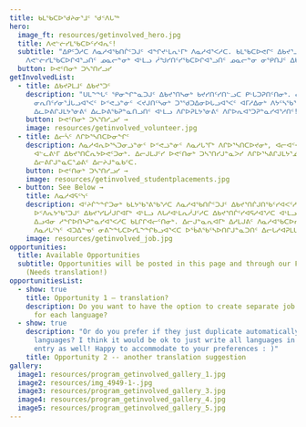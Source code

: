 ```yaml
---
title: ᑲᒪᖃᑕᐅᖁᔨᓂᕐᒧᑦ ᖁᑉᐱᒐᖅ
hero:
  image_ft: resources/getinvolved_hero.jpg
  title: ᐱᕙᓪᓖᓯᒪᖃᑕᐅᑦᓯᐊᕆᑦ!
  subtitle: "ᐃᑭᑦᑑᓱᑕ ᐱᓇᓱᐊᖃᑎᒌᑦᑐᒍᑦ ᐊᖏᔪᒻᒪᕆᒻᒥᒃ ᐱᓇᓱᐊᕐᐸᓱᑕ. ᑲᒪᖃᑕᐅᕙᒋᑦ ᐃᑲᔪᕐᓗᑎᑦ
    ᐱᕙᓪᓖᓯᒪᖃᑕᐅᒋᐊᕐᓗᑎᑦ ᓄᓇᓕᓐᓂᒃ ᐊᒻᒪᓗ ᓲᖑᓯᑎᑦᓯᖃᑕᐅᒋᐊᕐᓗᑎᑦ ᓄᓇᓕᓐᓂ ᓂᕿᑎᒍᑦ ᐃᑲᔪᕐᓯᒪᐅᑎᑦᑎᓂᒃ. "
  button: ᐅᕙᑦᑎᓂᒃ ᑐᓴᕐᑎᓯᓗᓯ
getInvolvedList:
  - title: ᐃᑲᔪᕈᒪᒧᑦ ᐃᑲᔪᕐᑐᑦ
    description: "ᑌᒪᖕᖓᑦ ᕿᓂᖏᓐᓇᑐᒍᑦ ᐃᑲᔪᕐᑎᓴᓂᒃ ᑲᔪᓯᑎᑦᓯᑎᓪᓗᑕ ᑭᒡᒐᑐᕈᑎᑦᑎᓂᒃ. ᓂᕐᓯᐅᕕᒻᒥᐅᒐᓗᐊᕐᐸᑦ,
      ᓂᕆᑎᑦᓯᓂᕐᒨᒐᓗᐊᕐᐸᑦ ᐅᕝᕙᓘᓐᓃᑦ ᐸᔪᒍᑎᑦᓴᓂᒃ ᑐᕐᖁᑐᐃᓂᐅᒐᓗᐊᕐᐸᑦ ᐊᒥᓱᐃᓂᒃ ᐱᔭᑦᓴᖃᕐᑎᓯᔪᒍᑦ
      ᐃᓚᐅᕕᒋᒍᒪᔭᕐᓃᕕᑦ ᐃᓚᐅᕕᖃᕈᓐᓇᑎᓗᑎᑦ ᐊᒻᒪᓗ ᐱᒋᐅᕈᒪᔭᕐᓃᕕᑦ ᐱᒋᐅᕆᐊᕐᑐᕈᓐᓇᓯᐊᕐᓱᑎᑦ! "
    button: ᐅᕙᑦᑎᓂᒃ ᑐᓴᕐᑎᓯᓗᓯ →
    image: resources/getinvolved_volunteer.jpg
  - title: ᐃᓕᓵᑦ ᐱᒋᐅᕐᓴᑎᑕᐅᓂᖏᑦ
    description: ᐱᓇᓱᐊᕆᐅᕐᓴᑐᓂᓘᓐᓃᑦ ᐅᕝᕙᓘᓐᓃᑦ ᐱᓇᓱᒐᕐᒥᒃ ᐱᒋᐅᕐᓴᑎᑕᐅᔪᓂᒃ, ᐊᓕᐊᑉᐸᐳᒍᑦ ᓂᕐᓯᐅᕕᒥ ᐅᕝᕙᓘᓐᓃᑦ
      ᐊᓪᓚᕕᒻᒥ ᐃᑲᔪᕐᑎᑖᕆᔭᐅᕙᑦᑐᓂᒃ. ᐃᓕᒍᒪᒍᑦᓯ ᐅᕙᑦᑎᓂᒃ ᑐᓴᕐᑎᓯᒍᓐᓇᐳᓯ ᐱᒋᐅᕐᓴᕕᒋᒍᒪᔭᕐᓅᕕᑦ
      ᐃᓕᕕᒋᒍᓐᓇᑕᕐᓅᕕᑦ ᐃᓕᔨᒍᓐᓇᑲᑦᑕ.
    button: ᐅᕙᑦᑎᓂᒃ ᑐᓴᕐᑎᓯᓗᓯ →
    image: resources/getinvolved_studentplacements.jpg
  - button: See Below →
    title: ᐱᓇᓱᐊᕋᑦᓭᑦ
    description: ᐊᑦᔨᒌᖕᖏᑐᓂᒃ ᑲᒪᔭᖃᕐᕕᖃᕐᓱᑕ ᐱᓇᓱᐊᖃᑎᒌᑦᑐᒍᑦ ᐃᑲᔪᕐᑎᒌᒍᑎᖃᑦᓯᐊᐸᑦᓱᑕ ᐱᓇᓱᒐᕐᓂᒃ.
      ᐅᑉᐱᕆᔭᖃᕐᑐᒍᑦ ᐃᑲᔪᕐᓯᒪᓲᒍᒋᐊᒥᒃ ᐊᒻᒪᓗ ᐱᒐᓱᐊᒻᒪᕆᓲᒍᑦᓱᑕ ᐃᑲᔪᕐᑎᒌᑦᓯᐊᕋᓱᐊᕐᓱᑕ ᐊᒻᒪᓗ ᐱᓇᓱᕝᕕᐅᑉ
      ᐃᓗᐊᓂ ᓱᖏᐅᑎᓴᕈᓐᓇᓯᐊᕐᐸᓱᑕ ᑲᒪᒋᒋᐊᓕᑦᑎᓂᒃ. ᐃᓕᒍᓐᓇᕆᐊᒥᒃ ᐃᓱᒪᒍᕕᑦ ᐱᓇᓱᐊᖃᑕᐅᓯᓗᑎᑦ ᐅᕙᑦᑎᓂᒃ
      ᐱᓇᓱᒐᑦᓭᑦ ᐊᑐᐃᓐᓀᑦ ᓂᕕᖕᖓᑕᐅᓯᒪᖕᖏᑲᓗᐊᕐᐸᑕ ᐅᖄᕕᖃᑦᓴᐅᑎᒋᒍᓐᓇᑐᑎᑦ ᐃᓕᒐᓱᐊᕈᒪᒐᔭᕆᐊᒥᒃ.
    image: resources/getinvolved_job.jpg
opportunities:
  title: Available Opportunities
  subtitle: Opportunities will be posted in this page and through our Facebook.
    (Needs translation!)
opportunitiesList:
  - show: true
    title: Opportunity 1 – translation?
    description: Do you want to have the option to create separate job opportunities
      for each language?
  - show: true
    description: "Or do you prefer if they just duplicate automatically across all
      languages? I think it would be ok to just write all languages in just one
      entry as well! Happy to accommodate to your preferences : )"
    title: Opportunity 2 -- another translation suggestion
gallery:
  image1: resources/program_getinvolved_gallery_1.jpg
  image2: resources/img_4949-1-.jpg
  image3: resources/program_getinvolved_gallery_3.jpg
  image4: resources/program_getinvolved_gallery_4.jpg
  image5: resources/program_getinvolved_gallery_5.jpg
---
```

